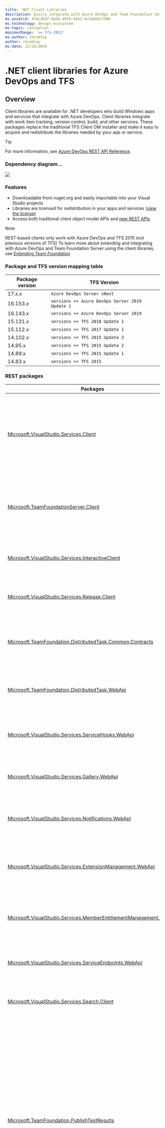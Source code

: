 ```yaml
---
title: .NET Client Libraries
description: Easily integrate with Azure DevOps and Team Foundation Server (TFS) from apps and services on Windows.
ms.assetid: 474cdb4f-9a5e-49fb-84b2-9c540ebcf98b
ms.technology: devops-ecosystem
ms.topic: conceptual
monikerRange: '>= tfs-2013'
ms.author: chcomley
author: chcomley
ms.date: 12/26/2019
---
```


# .NET client libraries for Azure DevOps and TFS

## Overview

Client libraries are available for .NET developers who build Windows apps and services that integrate with Azure DevOps. Client libraries integrate with work item tracking, version control, build, and other services. These packages replace the traditional TFS Client OM installer and make it easy to acquire and redistribute the libraries needed by your app or service.

> [!TIP]
> For more information, see [Azure DevOps REST API Reference](https://docs.microsoft.com/rest/api/azure/devops/?view=azure-devops-rest-5.1).

### Dependency diagram...

![](../concepts/media/dotnet-client-libraries-dependancy-diagram.jpg)

### Features

* Downloadable from nuget.org and easily importable into your Visual Studio projects
* Libraries are licensed for redistribution in your apps and services ([view the license](https://go.microsoft.com/fwlink/?LinkId=329770))
* Access both traditional client object model APIs and [new REST APIs](../rest-api-overview.md)

> [!NOTE]
> REST-based clients only work with Azure DevOps and TFS 2015 (not previous versions of TFS)
> To learn more about extending and integrating with Azure DevOps and Team Foundation Server using the client libraries,
> see [Extending Team Foundation](https://msdn.microsoft.com/library/bb130146.aspx)

### Package and TFS version mapping table

| Package version | TFS Version                                     |
| --------------- | ----------------------------------------------- |
| 17.x.x          | `Azure DevOps Server vNext`                     |
| 16.153.x        | `versions >= Azure DevOps Server 2019 Update 1` |
| 16.143.x        | `versions >= Azure DevOps Server 2019`          |
| 15.131.x        | `versions >= TFS 2018 Update 1`                 |
| 15.112.x        | `versions >= TFS 2017 Update 1`                 |
| 14.102.x        | `versions >= TFS 2015 Update 3`                 |
| 14.95.x         | `versions >= TFS 2015 Update 2`                 |
| 14.89.x         | `versions >= TFS 2015 Update 1`                 |
| 14.83.x         | `versions >= TFS 2015`                          |

### REST packages

| Packages                                                                                                                                                                | Description                                                                                                                                                                                                                                                                                                                                            | Binaries                                                                                                                                                                                                                                                                  |
| ----------------------------------------------------------------------------------------------------------------------------------------------------------------------- | ------------------------------------------------------------------------------------------------------------------------------------------------------------------------------------------------------------------------------------------------------------------------------------------------------------------------------------------------------ | ------------------------------------------------------------------------------------------------------------------------------------------------------------------------------------------------------------------------------------------------------------------------- |
| [Microsoft.VisualStudio.Services.Client​](https://www.nuget.org/packages/Microsoft.VisualStudio.Services.Client/)                                                       | Provides access to shared platform services such as organization, profile, identity, security, and more via public REST APIs.                                                                                                                                                                                                                          | `Microsoft.VisualStudio.Services.WebApi.dll`, `Microsoft.VisualStudio.Services.Common.dll`, `Microsoft.TeamFoundation.Common.dll`                                                                                                                                         |
| [Microsoft.TeamFoundationServer.Client](https://www.nuget.org/packages/Microsoft.TeamFoundationServer.Client/)​                                                         | Provides access to version control, work item tracking, build, and more via public REST APIs.                                                                                                                                                                                                                                                          | `Microsoft.TeamFoundation.Build2.WebApi.dll`, `Microsoft.TeamFoundation.Core.WebApi.dll`, `Microsoft.TeamFoundation.WorkItemTracking.Process.WebApi.dll`, `Microsoft.TeamFoundation.SourceControl.WebApi.dll`, `Microsoft.TeamFoundation.TestManagement.WebApi.dll`, etc. |
| [Microsoft.VisualStudio.Services.InteractiveClient](https://www.nuget.org/packages/Microsoft.VisualStudio.Services.InteractiveClient/)​                                 | Supports applications that require interactive sign-in by a user.                                                                                                                                                                                                                                                                                      | `Microsoft.VisualStudio.Services.Client.Interactive.dll`                                                                                                                                                                                                                  |
| [Microsoft.VisualStudio.Services.Release.Client​](https://www.nuget.org/packages/Microsoft.VisualStudio.Services.Release.Client/)                                       | Provides access to the Release Service via public REST APIs.                                                                                                                                                                                                                                                                                           | `Microsoft.VisualStudio.Services.ReleaseManagement.WebApi.dll`                                                                                                                                                                                                            |
| [Microsoft.TeamFoundation.DistributedTask.Common.Contracts​](https://www.nuget.org/packages/Microsoft.TeamFoundation.DistributedTask.Common.Contracts)                  | Provides the models used to access the Distributed Task Service via public REST APIs.                                                                                                                                                                                                                                                                  | `Microsoft.TeamFoundation.DistributedTask.Common.Contracts.dll`                                                                                                                                                                                                           |
| [Microsoft.TeamFoundation.DistributedTask.WebApi](https://www.nuget.org/packages/Microsoft.TeamFoundation.DistributedTask.WebApi)                                       | Provides access to the Distributed Task Service via public REST APIs.                                                                                                                                                                                                                                                                                  | `Microsoft.TeamFoundation.DistributedTask.WebApi.dll`                                                                                                                                                                                                                     |
| [Microsoft.VisualStudio.Services.ServiceHooks.WebApi](https://www.nuget.org/packages/Microsoft.VisualStudio.Services.ServiceHooks.WebApi)​                              | Provides access to the Service Hooks Service via public REST APIs.                                                                                                                                                                                                                                                                                     | `Microsoft.VisualStudio.Services.ServiceHooks.WebApi.dll`                                                                                                                                                                                                                 |
| [Microsoft.VisualStudio.Services.Gallery.WebApi](https://www.nuget.org/packages/Microsoft.VisualStudio.Services.Gallery.WebApi)                                         | Provides access to the Gallery Service via public REST APIs.                                                                                                                                                                                                                                                                                           | `Microsoft.VisualStudio.Services.Gallery.WebApi.dll`                                                                                                                                                                                                                      |
| [Microsoft.VisualStudio.Services.Notifications.WebApi](https://www.nuget.org/packages/Microsoft.VisualStudio.Services.Notifications.WebApi)​                            | Provides access to the Notifications Service via public REST APIs.                                                                                                                                                                                                                                                                                     | `Microsoft.VisualStudio.Services.Notifications.WebApi.dll`                                                                                                                                                                                                                |
| [Microsoft.VisualStudio.Services.ExtensionManagement.WebApi](https://www.nuget.org/packages/Microsoft.VisualStudio.Services.ExtensionManagement.WebApi)                 | Provides access to the Extension Management Service via public REST APIs.                                                                                                                                                                                                                                                                              | `Microsoft.VisualStudio.Services.ExtensionManagement.WebApi.dll`                                                                                                                                                                                                          |
| [Microsoft.VisualStudio.Services.MemberEntitlementManagement.WebApi](https://www.nuget.org/packages/Microsoft.VisualStudio.Services.MemberEntitlementManagement.WebApi) | Provides access to the Member Entitlement Management Service via public REST APIs.                                                                                                                                                                                                                                                                     | `Microsoft.VisualStudio.Services.MemberEntitlementManagement.WebApi.dll`                                                                                                                                                                                                  |
| [Microsoft.VisualStudio.Services.ServiceEndpoints.WebApi](https://www.nuget.org/packages/Microsoft.VisualStudio.Services.ServiceEndpoints.WebApi) ​                     | Provides access to the Service Endpoints via public REST APIs.                                                                                                                                                                                                                                                                                         | `Microsoft.VisualStudio.Services.ServiceEndpoints.WebApi.dll`                                                                                                                                                                                                             |
| [Microsoft.VisualStudio.Services.Search.Client](https://www.nuget.org/packages/Microsoft.VisualStudio.Services.Search.Client)                                           | Provides access to the Search Service via public REST APIs.                                                                                                                                                                                                                                                                                            | `Microsoft.VisualStudio.Services.Search.Shared.WebApi.dll`, `Microsoft.VisualStudio.Services.Search.WebApi.dll`                                                                                                                                                           |
| [Microsoft.TeamFoundation.PublishTestResults​](https://www.nuget.org/packages/Microsoft.TeamFoundation.PublishTestResults)                                              | This task can be used to Publish test results and upload test attachments on Azure DevOps. The following results formats are supported with this package: 1. JUnit - publish tests from Junit projects, 2. NUnit- publish tests from Nunit projects, 3. VSTest- publish tests from Visual Studio projects, 4. Xunit- publish tests from Xunit projects | `Microsoft.TeamFoundation.TestClient.PublishTestResults.dll`                                                                                                                                                                                                              |
| [Microsoft.VisualStudio.Services.Audit.WebApi](https://www.nuget.org/packages/Microsoft.VisualStudio.Services.Audit.WebApi)​                                            | Provides access to the Audit Service via public REST APIs.                                                                                                                                                                                                                                                                                             | `Microsoft.VisualStudio.Services.Audit.WebApi.dll`                                                                                                                                                                                                                        |

> [!TIP]
> If you have an existing Windows app or service that uses the TFS Client Object Model, use Microsoft.TeamFoundationServer.ExtendedClient

### Soap package

| Package                                                                                                                         | Description                                                                                                                                                                                                                                                                                                      | Binaries                                                                                                                                                                                                                                             |
| ------------------------------------------------------------------------------------------------------------------------------- | ---------------------------------------------------------------------------------------------------------------------------------------------------------------------------------------------------------------------------------------------------------------------------------------------------------------- | ---------------------------------------------------------------------------------------------------------------------------------------------------------------------------------------------------------------------------------------------------- |
| [Microsoft.TeamFoundationServer.ExtendedClient​](https://www.nuget.org/packages/Microsoft.TeamFoundationServer.ExtendedClient/) | Work with and manage version control, work items, and build, and other resources from your client application. This package does not support Net Standard Client OM. This package should only be used in instances where our REST APIs don't offer the functionality you need (i.e. creating workspaces in TFVC) | `Microsoft.TeamFoundation.Build.Client.dll`, `Microsoft.TeamFoundation.DeleteTeamProject.dll`, `Microsoft.TeamFoundation.Diff.dll`, `Microsoft.TeamFoundation.Git.Client.dll`, `Microsoft.TeamFoundation.SharePointReporting.Integration.dll` , etc. |

### Installing

From a NuGet package manager command prompt:

```cmd
PM> Install-Package Microsoft.TeamFoundationServer.ExtendedClient
```

## Pattern for use

In general, you first create an authenticated connection to Azure DevOps or TFS, then get an HttpClient for the service you want to work with, and finally call methods against that service.
See the following examples:

```csharp
using Microsoft.VisualStudio.Services.Common;
using Microsoft.VisualStudio.Services.Client;
using Microsoft.TeamFoundation.SourceControl.WebApi;
using Microsoft.VisualStudio.Services.WebApi;

const String c_collectionUri = "https://dev.azure.com/fabrikam";
const String c_projectName = "MyGreatProject";
const String c_repoName = "MyRepo";

// Interactively ask the user for credentials, caching them so the user isn't constantly prompted
VssCredentials creds = new VssClientCredentials();
creds.Storage = new VssClientCredentialStorage();

// Connect to Azure DevOps Services
VssConnection connection = new VssConnection(new Uri(c_collectionUri), creds);

// Get a GitHttpClient to talk to the Git endpoints
GitHttpClient gitClient = connection.GetClient<GitHttpClient>();

// Get data about a specific repository
var repo = gitClient.GetRepositoryAsync(c_projectName, c_repoName).Result;
```

Authentication paths that produce an interactive dialog are not available in the .NET Standard version of the .NET client libraries. When using the .NET Standard version of the .NET client libraries, you will need to provide credentials more explicitly in order to authenticate, as in the example below.

```csharp
using System;
using Microsoft.VisualStudio.Services.Common;
using Microsoft.TeamFoundation.SourceControl.WebApi;
using Microsoft.VisualStudio.Services.WebApi;


namespace ConsoleApp1
{
    class Program
    {
        const String c_collectionUri = "https://dev.azure.com/fabrikam";
        const String c_projectName = "MyGreatProject";
        const String c_repoName = "MyRepo";
        const string c_pat = "xxxxxxxxxxxxxxxxxxxxxxxxxxxxxxxxxxxxxxxxxxxxxxxxx";

        static void Main(string[] args)
        {
            VssCredentials creds = new VssBasicCredential(string.Empty, c_pat);

            // Connect to Azure DevOps Services
            VssConnection connection = new VssConnection(new Uri(c_collectionUri), creds);

            // Get a GitHttpClient to talk to the Git endpoints
            GitHttpClient gitClient = connection.GetClient<GitHttpClient>();

            // Get data about a specific repository
            var repo = gitClient.GetRepositoryAsync(c_projectName, c_repoName).Result;
        }
    }
}
```

Further authentication samples can be found on our [.NET Samples Page](../get-started/client-libraries/samples.md).

## Reference

You can find detailed, up-to-date reference documentation in the [Azure DevOps .NET SDK API Reference browser](https://docs.microsoft.com/dotnet/api/index?view=azure-devops-dotnet).

## Samples

You can check out samples on our [.NET Samples Page](../get-started/client-libraries/samples.md) or directly on our [.NET GitHub Repo](https://github.com/Microsoft/vsts-dotnet-samples).

## Known issues

### Interactive authentication dialog doesn't appear when using the Azure DevOps OM in a Single Threaded Apartment (STA)

There's a known issue that prevents the interactive authentication dialog from appearing in cases where your code is running from a [Single Threaded Apartment](https://docs.microsoft.com/windows/desktop/com/single-threaded-apartments) (STA). This issue can commonly occur from [WPF](https://docs.microsoft.com/dotnet/framework/wpf/advanced/wpf-architecture) applications. To work around this issue, you can change your initialization method to be async and request authentication as in the following example:

```csharp
async void InitAzureDevOps()
{
    Uri _uri = new Uri("https://dev.azure.com/MyAccount/");

    var creds = new VssClientCredentials(new WindowsCredential(false),
                                         new VssFederatedCredential(false),
                                         CredentialPromptType.PromptIfNeeded);

    VssConnection vssConnection = new VssConnection(_uri, creds);
    await vssConnection.ConnectAsync();

    ...

}
```

### Using NetStandard 2.0 versions of the Azure DevOps OM

As of the released version 16.143.1 of our NuGet packages, we support NetStandard 2.0. These packages correlate with Azure DevOps Server 2019 RTW and are fully compatible with Azure DevOps.

### Microsoft.TeamFoundationServer.ExtendedClient package doesn't have NetStandard support

The [Microsoft.TeamFoundationServer.ExtendedClient](https://www.nuget.org/packages/Microsoft.TeamFoundationServer.ExtendedClient) currently doesn't support a NetStandard compliant version. This package includes our older SOAP object model, which has been replaced by our newer REST object model. At this point, we're no longer investing in the older SOAP object model, and have no plans to create a NetStandard version of it.
